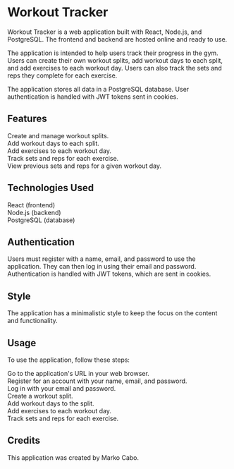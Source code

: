 # Workout Tracker
Workout Tracker is a web application built with React, Node.js, and PostgreSQL. The frontend and backend are hosted online and ready to use.

The application is intended to help users track their progress in the gym. Users can create their own workout splits, add workout days to each split, and add exercises to each workout day. Users can also track the sets and reps they complete for each exercise.

The application stores all data in a PostgreSQL database. User authentication is handled with JWT tokens sent in cookies.

## Features
Create and manage workout splits.  
Add workout days to each split.  
Add exercises to each workout day.  
Track sets and reps for each exercise.  
View previous sets and reps for a given workout day.  

## Technologies Used  
React (frontend)  
Node.js (backend)  
PostgreSQL (database)

## Authentication
Users must register with a name, email, and password to use the application. They can then log in using their email and password. Authentication is handled with JWT tokens, which are sent in cookies.

## Style
The application has a minimalistic style to keep the focus on the content and functionality.

## Usage
To use the application, follow these steps:

Go to the application's URL in your web browser.  
Register for an account with your name, email, and password.  
Log in with your email and password.  
Create a workout split.  
Add workout days to the split.  
Add exercises to each workout day.  
Track sets and reps for each exercise.  

## Credits
This application was created by Marko Cabo.
